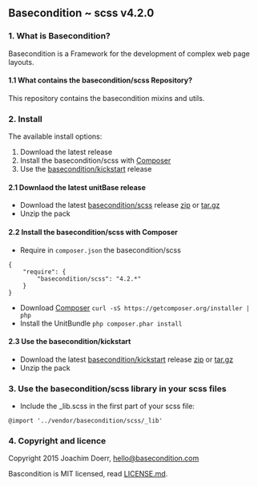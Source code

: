 ## Basecondition ~ scss v4.2.0


### 1. What is Basecondition?

Basecondition is a Framework for the development of complex web page layouts.


#### 1.1 What contains the basecondition/scss Repository?

This repository contains the basecondition mixins and utils.


### 2. Install

The available install options:

1. Download the latest release
2. Install the basecondition/scss with [Composer](https://getcomposer.org/download/)
3. Use the [basecondition/kickstart](https://github.com/basecondition/kickstart) release


#### 2.1 Downlaod the latest unitBase release

* Download the latest [basecondition/scss](https://github.com/basecondition/scss) release [zip](https://github.com/basecondition/scss/archive/v4.2.0.zip) or [tar.gz](https://github.com/basecondition/scss/archive/v4.2.0.tar.gz)
* Unzip the pack


#### 2.2 Install the basecondition/scss with Composer

* Require in `composer.json` the basecondition/scss
```
{
    "require": {
        "basecondition/scss": "4.2.*"
    }
}
```
* Download [Composer](https://getcomposer.org/download/) `curl -sS https://getcomposer.org/installer | php`
* Install the UnitBundle `php composer.phar install`


#### 2.3 Use the basecondition/kickstart

* Download the latest [basecondition/kickstart](https://github.com/basecondition/kickstart) release [zip](https://github.com/basecondition/kickstart/archive/v4.2.0.zip) or [tar.gz](https://github.com/basecondition/kickstart/v4.2.0.tar.gz)
* Unzip the pack


### 3. Use the basecondition/scss library in your scss files

* Include the _lib.scss in the first part of your scss file:
```
@import '../vendor/basecondition/scss/_lib'
```


### 4. Copyright and licence

Copyright 2015 Joachim Doerr, hello@basecondition.com

Bascondition is MIT licensed, read [LICENSE.md](https://github.com/basecondition/unitBundle/blob/master/LICENSE.md).

